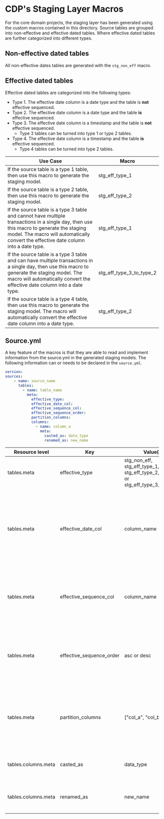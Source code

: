 # CDP's Staging Layer Macros
For the core domain projects, the staging layer has been generated using the custom macros contained in this directory. Source tables are grouped into non-effective and effective dated tables. Where effective dated tables are further categorized into different types.

## Non-effective dated tables
All non-effective dates tables are generated with the `stg_non_eff` macro.

## Effective dated tables
Effective dated tables are categorized into the following types:
- Type 1. The effective date column is a date type and the table is **not** effective sequenced.
- Type 2. The effective date column is a date type and the table **is** effective sequenced.
- Type 3. The effective date column is a timestamp and the table is **not** effective sequenced.
  - Type 3 tables can be turned into type 1 or type 2 tables.
- Type 4. The effective date column is a timestamp and the table **is** effective sequenced.
  - Type 4 tables can be turned into type 2 tables.

| Use Case | Macro |
|---|---|
| If the source table is a type 1 table, then use this macro to generate the staging model. | stg_eff_type_1 |
| If the source table is a type 2 table, then use this macro to generate the staging model. | stg_eff_type_2 |
| If the source table is a type 3 table and cannot have multiple transactions in a single day, then use this macro to generate the staging model. The macro will automatically convert the effective date column into a date type. | stg_eff_type_1 |
| If the source table is a type 3 table and can have multiple transactions in a single day, then use this macro to generate the staging model. The macro will automatically convert the effective date column into a date type. | stg_eff_type_3_to_type_2 |
| If the source table is a type 4 table, then use this macro to generate the staging model. The macro will automatically convert the effective date column into a date type. | stg_eff_type_2 |

## Source.yml
A key feature of the macros is that they are able to read and implement information from the source.yml in the generated staging models. The following information can or needs to be declared in the `source.yml`.

```yaml
version:
sources:
    - name: source_name
      tables:
        - name: table_name
          meta:
            effective_type:
            effective_date_col:
            effective_sequence_col:
            effective_sequence_order:
            partition_columns:
            columns:
              - name: column_a
                meta:
                  casted_as: data_type
                  renamed_as: new_name
```

| Resource level | Key | Value(s) | Description |
|---|---|---|---|
| tables.meta | effective_type | stg_non_eff,<br>stg_eff_type_1,<br>stg_eff_type_2,<br>or stg_eff_type_3_to_type_2 | Identifies which staging macro should be used.<br>If not specified, then defaults to `stg_non_eff`. |
| tables.meta | effective_date_col | column_name | Required for: `stg_eff_type_1`, `stg_eff_type_2`, `stg_eff_type_3_to_type_2`<br>This column identifies which column is tracking the transaction date.<br>This column will always be automatically casted as a date in the macro.<br>If this column has been renamed, use the original name. |
| tables.meta | effective_sequence_col | column_name | Required for: `stg_eff_type_2`<br>This column identifies which column is tracking the transaction sequence for a single day.<br>If this column has been renamed, use the original name. |
| tables.meta | effective_sequence_order | asc or desc | Required for: `stg_eff_type_2`<br>If the greatest effective sequence reflects the last transaction of the day, then use asc.<br>If the smallest effective sequence reflects the last transaction of the day, then use desc. |
| tables.meta | partition_columns | ["col_a", "col_b", ...] | Required for: `stg_eff_type_1`, `stg_eff_type_2`, `stg_eff_type_3_to_type_2`<br>This column identifies what columns the table should be partitioned by.<br>If a column has been renamed, use the original name. |
| tables.columns.meta | casted_as | data_type | Optional.<br>If a column should be recasted, then declare the data type is should be casted as. |
| tables.columns.meta | renamed_as | new_name | Optional.<br>If a column should be renamed, then declare the new name it should be renamed to. |
